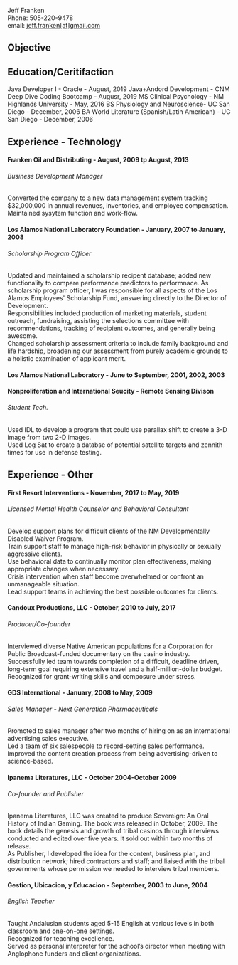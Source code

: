   
Jeff Franken   
Phone: 505-220-9478   
email: [jeff.franken[at]gmail.com](mailto:jeff.franken@gmail.com)

## Objective

## Education/Ceritifaction

Java Developer I - Oracle - August, 2019
Java+Andord Development - CNM Deep Dive Coding Bootcamp - Augusr, 2019 
MS Clinical Psychology - NM Highlands University - May, 2016
BS Physiology and Neuroscience- UC San Diego - December, 2006
BA World Literature (Spanish/Latin American) - UC San Diego - December, 2006 

## Experience - Technology

#### Franken Oil and Distributing - August, 2009 tp August, 2013  
###### Business Development Manager  
Converted the company to a new data management system tracking $32,000,000 in annual revenues, inventories, and employee compensation. Maintained sysytem function and work-flow.  

#### Los Alamos National Laboratory Foundation - January, 2007 to January, 2008  
###### Scholarship Program Officer  
Updated and maintained a scholarship recipent database; added new functionality to compare performance predictors to performnace.
As scholarship program officer, I was responsible for all aspects of the Los Alamos Employees' Scholarship Fund, answering directly to the Director of Development.   
Responsibilities included production of marketing materials, student outreach, fundraising, assisting the selections committee with recommendations, tracking of recipient outcomes, and generally being awesome.  
Changed scholarship assessment criteria to include family background and life hardship, broadening our assessment from purely academic grounds to a holistic examination of applicant merit.  


#### Los Alamos National Laboratory - June to September, 2001, 2002, 2003
#### Nonproliferation and International Seucity - Remote Sensing Divison
###### Student Tech.
Used IDL to develop a program that could use parallax shift to create a 3-D image from two 2-D images.  
Used Log Sat to create a databse of potential satellite targets and zennith times for use in defense testing.   

## Experience - Other

#### First Resort Interventions - November, 2017 to May, 2019
###### Licensed Mental Health Counselor and Behavioral Consultant
Develop support plans for difficult clients of the NM Developmentally Disabled Waiver Program.  
Train support staff to manage high-risk behavior in physically or sexually aggressive clients.  
Use behavioral data to continually monitor plan effectiveness, making appropriate changes when necessary.  
Crisis intervention when staff become overwhelmed or confront an unmanageable situation.  
Lead support teams in achieving the best possible outcomes for clients.    

#### Candoux Productions, LLC - October, 2010 to July, 2017
###### Producer/Co-founder 
Interviewed diverse Native American populations for a Corporation for Public Broadcast-funded documentary on the casino industry.   
Successfully led team towards completion of a difficult, deadline driven, long-term goal requiring extensive travel and a half-million-dollar budget.   
Recognized for grant-writing skills and composure under stress.   

 
#### GDS International - January, 2008 to May, 2009
###### Sales Manager - Next Generation Pharmaceuticals
Promoted to sales manager after two months of hiring on as an international advertising sales executive.   
Led a team of six salespeople to record-setting sales performance.   
Improved the content creation process from being advertising-driven to science-based.   

#### Ipanema Literatures, LLC - October 2004-October 2009
###### Co-founder and Publisher 
Ipanema Literatures, LLC was created to produce Sovereign: An Oral History of Indian Gaming. The book was released in October, 2009. The book details the genesis and growth of tribal casinos through interviews conducted and edited over five years. It sold out within two months of release.  
As Publisher, I developed the idea for the content, business plan, and distribution network; hired contractors and staff; and liaised with the tribal governments whose permission we needed to interview tribal members.  

#### Gestion, Ubicacion, y Educacion - September, 2003 to June, 2004
###### English Teacher
Taught Andalusian students aged 5-15 English at various levels in both classroom and one-on-one settings.  
Recognized for teaching excellence.  
Served as personal interpreter for the school’s director when meeting with Anglophone funders and client organizations.   


